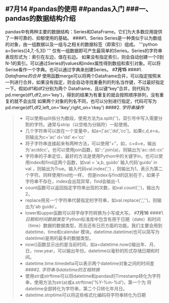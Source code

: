 #**7月14**
#pandas的使用
##pandas入门
###一、pandas的数据结构介绍
------
pandas中有两种主要的数据结构：Series和DataFrame。它们为大多数应用提供了一种可靠的、抑郁使用的基础。
####1、Series
Series是一种类似于以为数组的对象，由一组数据以及一组与之相关的数据标签（即索引）组成。
'''python
a=Series([4,7,-5,3])
'''
仅有一组数据即可产生最简单的Series。Series的字符串表现形式为：索引在左边，值在右边。
如果没有指定索引，则会自动创建一个0到N-1的索引。可以通过Series的values和index属性得到数组和索引对象。可以将Serise看作一个字典。也可以通过字典来创建Series。
#**7月15**
####1. *Dataframe的合并*
使用函数merge可以将两个Dataframe合并，可以指定按照末一列进行合并，如果没有指定，则会自动寻找重叠列的列名当作键，不过最好指定一下。假如df1和df2分别为两个
Dataframe，且以键“key”合并，则代码为pd.merge(df1,df2,on='key')，得到的结果为有重复的就会按照顺序排列，没有重复的就不会出现
如果两个对象的列名不同，也可以分别进行指定，代码可写为pd.merge(df1,df2,left_on='lkey',right_on='rkey')
####2. *字符串操作*
> * 可以使用split拆分为数段，使用方法为a.split('')，双引号中写入需要分割的字符。通常与strip（以空格为分隔符）一起使用。
> * 几个字符串可以放在一个变量中，如a=['ac','dd','cc']，如果c,d,e=a，则输出为c='ac' d='dd' e='cc'
> * 将子字符串连接起来有两种方法，可以使用“+”，如，c+d+e，输出为'acddcc'。也可以使用join函数，如'::'.join(a)，则输出为'ac::dd::cc'
> * 字符串的子串定位，最好的方法是使用Python中的关键字in，也可以使用index和find这两个函数，如val = 'a,b, guido'
输入代码'guido' in val ，则输出为True。输入代码val.index(',') ，则输出为1，表示为第二个字符。同样使用find也一样，
但是index与find的区别在于，如果子字符串不存在，index会出现异常，find会输出-1.
> * count函数可以返回指定字符串出现的次数，如val.count(',')，输出为2。
> * replace用另一个字符串代替指定的字符串，如val.replace(',','')，则输出为'ab guido'。
> * lower和upper函数可以将字母字符转换为小写或大写。
#**7月16**
####1. *日期和时间数据类型*
Python标准库中包含有用于日期（date）和时间（time）数据的数据类型，而且还有日历方面的功能。我们主要会用到datetime、time和calendar
模块。datetime.datetime(也可以简写为datetime)是用的最多的数据类型。
> * now()函数显示出的是当前时间，如a=datetime.now()输出年、月、日，now.year，可以输出年份。datetime以毫秒的形式存储日期和时间。
> * datetime.time.timedelta可以表示两个datetime对象之间的时间差
####2. *字符串与datetime的互相转换*
> * 使用str或strftime可以将datetime和pandas的Timestamp转化为字符串，使用方法为str(a)或a.strftime('%Y-%m-%d')，第一个为
将datetime全部转化为字符串，第二个只转化年月日。
> * datetime.strptime可以将这些格式化编码将字符串转化为日期